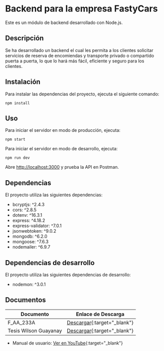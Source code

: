 # Backend para la empresa FastyCars

Este es un módulo de backend desarrollado con Node.js.

## Descripción

Se ha desarrollado un backend el cual les permita a los clientes solicitar servicios de reserva de encomiendas y transporte privado o compartido puerta a puerta, lo que lo hará más fácil, eficiente y seguro para los clientes.

## Instalación

Para instalar las dependencias del proyecto, ejecuta el siguiente comando:

`npm install`

## Uso

Para iniciar el servidor en modo de producción, ejecuta:

`npm start`

Para iniciar el servidor en modo de desarrollo, ejecuta:

`npm run dev`


Abre [http://localhost:3000](http://localhost:3000) y prueba la API en Postman.

## Dependencias

El proyecto utiliza las siguientes dependencias:

- bcryptjs: ^2.4.3
- cors: ^2.8.5
- dotenv: ^16.3.1
- express: ^4.18.2
- express-validator: ^7.0.1
- jsonwebtoken: ^9.0.2
- mongodb: ^6.2.0
- mongoose: ^7.6.3
- nodemailer: ^6.9.7

## Dependencias de desarrollo

El proyecto utiliza las siguientes dependencias de desarrollo:

- nodemon: ^3.0.1

## Documentos

| Documento | Enlace de Descarga |
| --- | --- |
| F_AA_233A   | [Descargar](https://github.com/WilsonG08/FastyCars/blob/main/DOCUMENTOS){:target="_blank"} |
| Tesis Wilson Guayanay | [Descargar](https://github.com/WilsonG08/FastyCars/blob/main/DOCUMENTOS){:target="_blank"} |

- Manual de usuario: [Ver en YouTube](https://www.youtube.com/watch?v=nBlrWrw0oX4&list=PLJXyYT4z7UjUO-tBmoyabMxvLDVgpLQZ0&){:target="_blank"}



